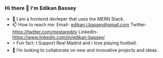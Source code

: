 ### Hi there 👋 I'm Edikan Bassey
- 🌱 I am a frontend devleper that uses the MERN Stack.
- 📫 How to reach me: Email- edikan.i.bassey@gmail.com Twitter- https://twitter.com/mestareddy LinkedIn- https://www.linkedin.com/in/edikan-bassey/
- ⚡ Fun fact: I Support Real Madrid and i love playing football.
- 👯 I’m looking to collaborate on new and innovative projects and ideas.

<!--
**Mestareddy/Mestareddy** is a ✨ _special_ ✨ repository because its `README.md` (this file) appears on your GitHub profile.

Here are some ideas to get you started:

- 🔭 I’m currently working on ...
- 🌱 I’m currently learning ...
- 👯 I’m looking to collaborate on ...
- 🤔 I’m looking for help with ...
- 💬 Ask me about ...
- 📫 How to reach me: ...
- 😄 Pronouns: ...
- ⚡ Fun fact: ...
-->
